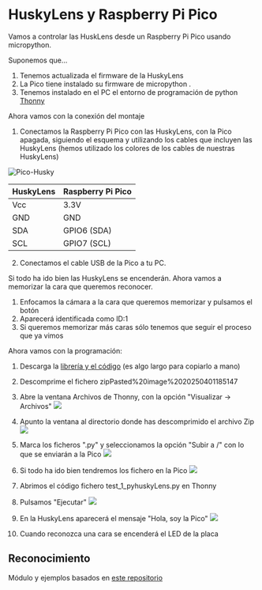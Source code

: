 # HuskyLens y Raspberry Pi Pico

Vamos a controlar las HuskLens desde un Raspberry Pi Pico usando micropython.

Suponemos que...
1. Tenemos actualizada el firmware de la HuskyLens 
2. La Pico tiene instalado su firmware de micropython .
3. Tenemos instalado en el PC el entorno de programación de python [Thonny](https://thonny.org)

Ahora vamos con la conexión del montaje

1. Conectamos la Raspberry Pi Pico con las HuskyLens, con la Pico apagada, siguiendo el esquema y utilizando los cables que incluyen las HuskyLens (hemos utilizado los colores de los cables de nuestras HuskyLens)

![Pico-Husky](./images/Pico-Husky.png)

| HuskyLens | Raspberry Pi Pico |
| --------- | ----------------- |
| Vcc       | 3.3V              |
| GND       | GND               |
| SDA       | GPIO6 (SDA)       |
| SCL       | GPIO7 (SCL)       |
2. Conectamos el cable USB de la Pico a tu PC.

Si todo ha ido bien las HuskyLens se encenderán. Ahora vamos a memorizar la cara que queremos reconocer. 
1. Enfocamos la cámara a la cara que queremos memorizar y pulsamos el botón 
2. Aparecerá identificada como ID:1
3. Si queremos memorizar más caras sólo tenemos que seguir el proceso que ya vimos

Ahora vamos con la programación:
1. Descarga la [librería y el código](https://github.com/javacasm/Pico-HaskyLens/archive/refs/heads/main.zip) (es algo largo para copiarlo a mano)
2. Descomprime el fichero zipPasted%20image%2020250401185147
3. Abre la ventana Archivos de Thonny, con la opción "Visualizar -> Archivos"
![](./images/thony_ver_archivos.png)
4. Apunto la ventana al directorio donde has descomprimido el archivo Zip
![](./images/selecciona_directorio_codigo.png)
5. Marca los ficheros ".py" y seleccionamos la opción "Subir a /" con lo que se enviarán a la Pico
![](./images/enviar_codigo_pico.png)

6. Si todo ha ido bien tendremos los fichero en la Pico
![](images/ficheros_codigo_pico.png)

7. Abrimos el código fichero test_1_pyhuskyLens.py en Thonny
8. Pulsamos "Ejecutar"
![](images/run_tests.png)
9. En la HuskyLens aparecerá el mensaje "Hola, soy la Pico"
![](images/Hola_soy_Pico.png)
10. Cuando reconozca una cara se encenderá el LED de la placa

## Reconocimiento


Módulo y ejemplos basados en [este repositorio](https://github.com/antonvh/PyHuskyLens/)